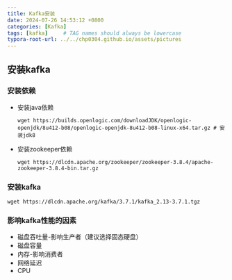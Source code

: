 ```yaml
---
title: Kafka安装
date: 2024-07-26 14:53:12 +0800
categories: [Kafka]
tags: [kafka]     # TAG names should always be lowercase
typora-root-url: ../../chp0304.github.io/assets/pictures
---
```


## 安装kafka 

### 安装依赖

- 安装java依赖

  ``` shell
  wget https://builds.openlogic.com/downloadJDK/openlogic-openjdk/8u412-b08/openlogic-openjdk-8u412-b08-linux-x64.tar.gz # 安装jdk8
  ```

- 安装zookeeper依赖

  ``` shell
  wget https://dlcdn.apache.org/zookeeper/zookeeper-3.8.4/apache-zookeeper-3.8.4-bin.tar.gz
  ```

### 安装kafka

  ``` shell
  wget https://dlcdn.apache.org/kafka/3.7.1/kafka_2.13-3.7.1.tgz
  ```

### 影响kafka性能的因素

- 磁盘吞吐量-影响生产者（建议选择固态硬盘）
- 磁盘容量
- 内存-影响消费者
- 网络延迟
- CPU
